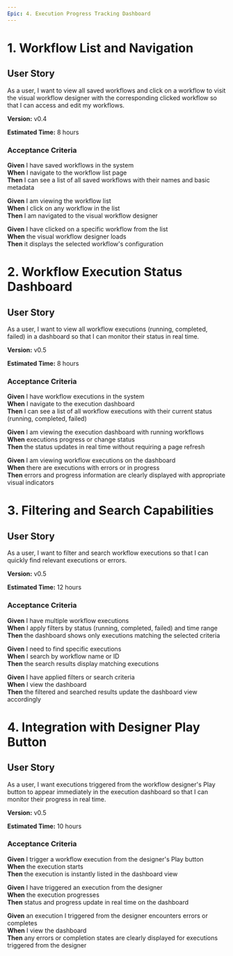```yaml
---
Epic: 4. Execution Progress Tracking Dashboard
---
```


# 1. Workflow List and Navigation

## User Story
As a user, I want to view all saved workflows and click on a workflow to visit the visual workflow designer with the corresponding clicked workflow so that I can access and edit my workflows.

**Version:** v0.4

**Estimated Time:** 8 hours

### Acceptance Criteria
**Given** I have saved workflows in the system  
**When** I navigate to the workflow list page  
**Then** I can see a list of all saved workflows with their names and basic metadata  

**Given** I am viewing the workflow list  
**When** I click on any workflow in the list  
**Then** I am navigated to the visual workflow designer  

**Given** I have clicked on a specific workflow from the list  
**When** the visual workflow designer loads  
**Then** it displays the selected workflow's configuration  

# 2. Workflow Execution Status Dashboard

## User Story
As a user, I want to view all workflow executions (running, completed, failed) in a dashboard so that I can monitor their status in real time.

**Version:** v0.5

**Estimated Time:** 8 hours

### Acceptance Criteria
**Given** I have workflow executions in the system  
**When** I navigate to the execution dashboard  
**Then** I can see a list of all workflow executions with their current status (running, completed, failed)  

**Given** I am viewing the execution dashboard with running workflows  
**When** executions progress or change status  
**Then** the status updates in real time without requiring a page refresh  

**Given** I am viewing workflow executions on the dashboard  
**When** there are executions with errors or in progress  
**Then** errors and progress information are clearly displayed with appropriate visual indicators  

# 3. Filtering and Search Capabilities

## User Story
As a user, I want to filter and search workflow executions so that I can quickly find relevant executions or errors.

**Version:** v0.5

**Estimated Time:** 12 hours

### Acceptance Criteria
**Given** I have multiple workflow executions  
**When** I apply filters by status (running, completed, failed) and time range  
**Then** the dashboard shows only executions matching the selected criteria  

**Given** I need to find specific executions  
**When** I search by workflow name or ID  
**Then** the search results display matching executions  

**Given** I have applied filters or search criteria  
**When** I view the dashboard  
**Then** the filtered and searched results update the dashboard view accordingly  

# 4. Integration with Designer Play Button

## User Story
As a user, I want executions triggered from the workflow designer's Play button to appear immediately in the execution dashboard so that I can monitor their progress in real time.

**Version:** v0.5

**Estimated Time:** 10 hours

### Acceptance Criteria
**Given** I trigger a workflow execution from the designer's Play button  
**When** the execution starts  
**Then** the execution is instantly listed in the dashboard view  

**Given** I have triggered an execution from the designer  
**When** the execution progresses  
**Then** status and progress update in real time on the dashboard  

**Given** an execution I triggered from the designer encounters errors or completes  
**When** I view the dashboard  
**Then** any errors or completion states are clearly displayed for executions triggered from the designer 